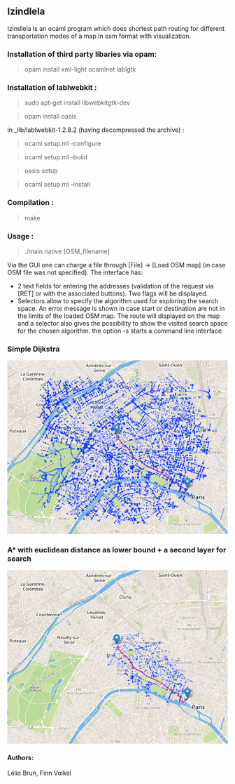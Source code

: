 
## Izindlela
Izindlela is an ocaml program which does shortest path routing for different
transportation modes of a map in osm format with visualization.

### Installation of third party libaries via opam:
> opam install xml-light ocamlnet lablgtk

### Installation of lablwebkit :
> sudo apt-get install libwebkitgtk-dev

> opam install oasis

in _lib/lablwebkit-1.2.8.2 (having decompressed the archive) :

> ocaml setup.ml -configure

> ocaml setup.ml -build

> oasis setup

> ocaml setup.ml -install

### Compilation :
> make

### Usage :
> ./main.native [OSM_filename]

Via the GUI one can charge a file through [File] -> [Load OSM map]
(in case OSM file was not specified).
The interface has:
- 2 text fields for entering the addresses
  (validation of the request via [RET] or with the associated buttons).
  Two flags will be displayed.
- Selectors allow to specify the algorithm used for exploring the search
	space. An error message is shown in case start or destination are not in the limits
	of the loaded OSM map.
	The route will displayed on the map and a selector also gives the possibility to
 	show the visited search space for the chosen algorithm.
the option -s starts a command line interface

### Simple Dijkstra

![image failed to load](./latex/fig/dijkstra.png)

### A* with euclidean distance as lower bound + a second layer for search

![image failed to load](./latex/fig/euclidien_hl.png)

#### Authors:
Lélio Brun, Finn Volkel
